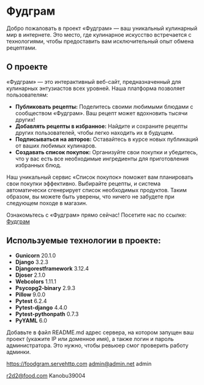 # Фудграм

Добро пожаловать в проект «Фудграм» — ваш уникальный кулинарный мир в интернете. Это место, где кулинарное искусство встречается с технологиями, чтобы предоставить вам исключительный опыт обмена рецептами.

## О проекте

«Фудграм» — это интерактивный веб-сайт, предназначенный для кулинарных энтузиастов всех уровней. Наша платформа позволяет пользователям:

- **Публиковать рецепты:** Поделитесь своими любимыми блюдами с сообществом «Фудграм». Ваш рецепт может вдохновить тысячи других!
- **Добавлять рецепты в избранное:** Найдите и сохраните рецепты других пользователей, чтобы легко находить их в будущем.
- **Подписываться на авторов:** Оставайтесь в курсе новых публикаций от ваших любимых кулинаров.
- **Создавать список покупок:** Организуйте свои покупки и убедитесь, что у вас есть все необходимые ингредиенты для приготовления избранных блюд.

Наш уникальный сервис «Список покупок» поможет вам планировать свои покупки эффективно. Выбирайте рецепты, и система автоматически сгенерирует список необходимых продуктов. Таким образом, вы можете быть уверены, что ничего не забудете при следующем походе в магазин.

Ознакомьтесь с «Фудграм» прямо сейчас! Посетите нас по ссылке: [Фудграм](https://foodgram.servehttp.com/)


## Используемые технологии в проекте:
- **Gunicorn** 20.1.0
- **Django** 3.2.3
- **Djangorestframework** 3.12.4
- **Djoser** 2.1.0
- **Webcolors** 1.11.1
- **Psycopg2-binary** 2.9.3
- **Pillow** 9.0.0
- **Pytest** 6.2.4
- **Pytest-django** 4.4.0
- **Pytest-pythonpath** 0.7.3
- **PyYAML** 6.0


Добавьте в файл README.md адрес сервера, на котором запущен ваш проект (укажите IP или доменное имя), а также логин и пароль администратора. Это нужно, чтобы ревьюер смог проверить работу админки.


https://foodgram.servehttp.com
admin@admin.net
admin

r2d2@food.com
Kanobu39004
